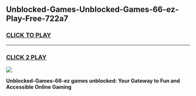 
## Unblocked-Games-Unblocked-Games-66-ez​-Play-Free-722a7
<h3>
<a href="https://premium76.site?title=Unblocked-Games-66-ez​&ref=24M">CLICK TO PLAY</a></h3>
<hr>

<h3>
<a href="https://premium76.site?title=Unblocked-Games-66-ez​&ref=24M">CLICK 2 PLAY</a>
  
</h3>

<a href="https://premium76.site?title=Unblocked-Games-66-ez​&ref=24M"><img src="https://clearcache.store/games.png"></a>


**Unblocked-Games-66-ez​ games unblocked: Your Gateway to Fun and Accessible Online Gaming**
